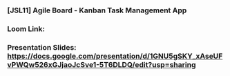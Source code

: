 ### [JSL11] Agile Board - Kanban Task Management App

### Loom Link: 

### Presentation Slides: https://docs.google.com/presentation/d/1GNU5gSKY_xAseUFvPWQw526xGJjaoJcSve1-5T6DLDQ/edit?usp=sharing
